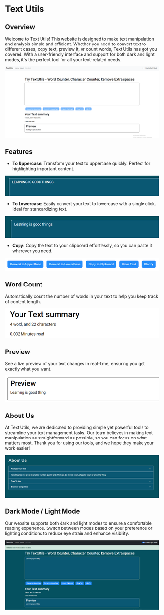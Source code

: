 # Text Utils

## Overview

Welcome to Text Utils! This website is designed to make text manipulation and analysis simple and efficient. Whether you need to convert text to different cases, copy text, preview it, or count words, Text Utils has got you covered. With a user-friendly interface and support for both dark and light modes, it's the perfect tool for all your text-related needs.

![Main Page](./src/Images/MainPage.png)


## Features

- **To Uppercase**: Transform your text to uppercase quickly. Perfect for highlighting important content.

![Main Page](./src/Images/Uppercase.png)

- **To Lowercase**: Easily convert your text to lowercase with a single click. Ideal for standardizing text.

![Main Page](./src/Images/Lowercase.png)

- **Copy**: Copy the text to your clipboard effortlessly, so you can paste it wherever you need.

![Main Page](./src/Images/Features.png)

## Word Count

Automatically count the number of words in your text to help you keep track of content length.

![Main Page](./src/Images/TextSummary.png)

## Preview

See a live preview of your text changes in real-time, ensuring you get exactly what you want.

![Main Page](./src/Images/Preview.png)

## About Us

At Text Utils, we are dedicated to providing simple yet powerful tools to streamline your text management tasks. Our team believes in making text manipulation as straightforward as possible, so you can focus on what matters most. Thank you for using our tools, and we hope they make your work easier!

![Main Page](./src/Images/AboutUs.png)

## Dark Mode / Light Mode

Our website supports both dark and light modes to ensure a comfortable reading experience. Switch between modes based on your preference or lighting conditions to reduce eye strain and enhance visibility.

![Main Page](./src/Images/DarkMode.png)
